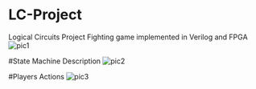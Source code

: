 # LC-Project
Logical Circuits Project 
Fighting game implemented in Verilog and FPGA
![pic1](https://github.com/ArianArsenal/LC-Project/blob/main/Documents/Screenshot%202024-03-08%20184235.png?raw=true)

#State Machine Description
![pic2](https://github.com/ArianArsenal/LC-Project/blob/main/Documents/Screenshot%202024-03-08%20184151.png?raw=true)

#Players Actions
![pic3](https://github.com/ArianArsenal/LC-Project/blob/8fcf915f7a68e72984e0b184c6bfb96ac97a3207/Documents/Screenshot%202024-03-08%20184223.png)


